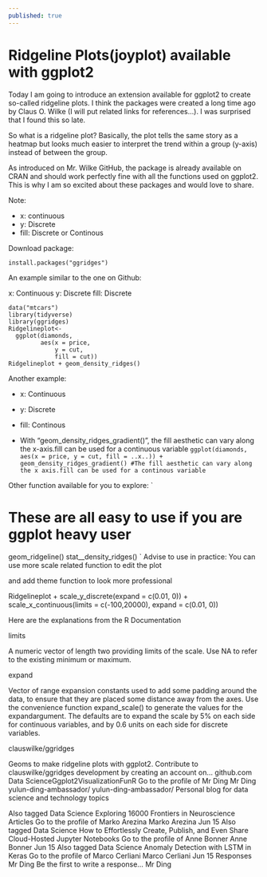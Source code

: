 ```yaml
---
published: true
---
```

# Ridgeline Plots(joyplot) available with ggplot2

Today I am going to introduce an extension available for ggplot2 to create so-called ridgeline plots. I think the packages were created a long time ago by Claus O. Wilke (I will put related links for references…). I was surprised that I found this so late.

So what is a ridgeline plot? Basically, the plot tells the same story as a heatmap but looks much easier to interpret the trend within a group (y-axis) instead of between the group.

As introduced on Mr. Wilke GitHub, the package is already available on CRAN and should work perfectly fine with all the functions used on ggplot2. This is why I am so excited about these packages and would love to share.

Note:
- x: continuous 
- y: Discrete 
- fill: Discrete or Continous

Download package:
```
install.packages("ggridges")
```
 An example similar to the one on Github:

x: Continuous 
y: Discrete 
fill: Discrete
```
data("mtcars")
library(tidyverse)
library(ggridges)
Ridgelineplot<-
  ggplot(diamonds,
         aes(x = price,
             y = cut,
             fill = cut))
Ridgelineplot + geom_density_ridges()
```
Another example:
- x: Continuous 
- y: Discrete 
- fill: Continous

- With “geom_density_ridges_gradient()”, the fill aesthetic can vary along the x-axis.fill can be used for a continuous variable
`
ggplot(diamonds,
         aes(x = price,
             y = cut,
             fill = ..x..)) + 
    geom_density_ridges_gradient()
#The fill aesthetic can vary along the x axis.fill can be used for a continous variable
`

Other function available for you to explore:
`
# These are all easy to use if you are ggplot heavy user
geom_ridgeline()
stat__density_ridges()
`
Advise to use in practice:
You can use more scale related function to edit the plot

and add theme function to look more professional

Ridgelineplot + 
  scale_y_discrete(expand = c(0.01, 0)) +
  scale_x_continuous(limits = c(-100,20000), expand = c(0.01, 0))

Here are the explanations from the R Documentation

limits

A numeric vector of length two providing limits of the scale. Use NA to refer to the existing minimum or maximum.

expand

Vector of range expansion constants used to add some padding around the data, to ensure that they are placed some distance away from the axes. Use the convenience function expand_scale() to generate the values for the expandargument. The defaults are to expand the scale by 5% on each side for continuous variables, and by 0.6 units on each side for discrete variables.

clauswilke/ggridges

Geoms to make ridgeline plots with ggplot2. Contribute to clauswilke/ggridges development by creating an account on…
github.com	
Data ScienceGgplot2VisualizationFunR
Go to the profile of Mr Ding
Mr Ding
yulun-ding-ambassador/
yulun-ding-ambassador/
Personal blog for data science and technology topics

Also tagged Data Science
Exploring 16000 Frontiers in Neuroscience Articles
Go to the profile of Marko Arezina
Marko Arezina
Jun 15
Also tagged Data Science
How to Effortlessly Create, Publish, and Even Share Cloud-Hosted Jupyter Notebooks
Go to the profile of Anne Bonner
Anne Bonner
Jun 15
Also tagged Data Science
Anomaly Detection with LSTM in Keras
Go to the profile of Marco Cerliani
Marco Cerliani
Jun 15
Responses
Mr Ding
Be the first to write a response…
Mr Ding
